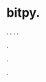 # bitpy.
.
.
.
.












.






















































.
























.


























